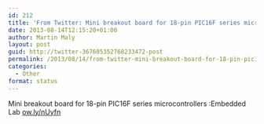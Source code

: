 ```yaml
---
id: 212
title: 'From Twitter: Mini breakout board for 18-pin PIC16F series micro&#8230;'
date: 2013-08-14T12:15:20+01:00
author: Martin Maly
layout: post
guid: http://twitter-367605352768233472-post
permalink: /2013/08/14/from-twitter-mini-breakout-board-for-18-pin-pic16f-series-micro/
categories:
  - Other
format: status
---
```

Mini breakout board for 18-pin PIC16F series microcontrollers :Embedded Lab [ow.ly/nUyfn](http://ow.ly/nUyfn)